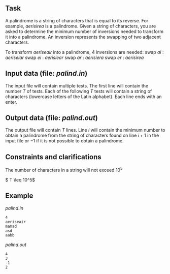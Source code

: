 ## Task

A palindrome is a string of characters that is equal to its reverse. For example, $aerisirea$ is a palindrome. Given a string of characters, you are asked to determine the minimum number of inversions needed to transform it into a palindrome. An inversion represents the swapping of two adjacent characters.

To transform $aeriseair$ into a palindrome, 4 inversions are needed:
swap $ai$ : $aeriseiar$
swap $ei$ : $aerisiear$
swap $ar$ : $aerisiera$
swap $er$ : $aerisirea$

## Input data (file: $palind.in$)
The input file will contain multiple tests. The first line will contain the number $T$ of tests. Each of the following $T$ tests will contain a string of characters (lowercase letters of the Latin alphabet). Each line ends with an enter.

## Output data (file: $palind.out$)
The output file will contain $T$ lines. Line $i$ will contain the minimum number to obtain a palindrome from the string of characters found on line $i+1$ in the input file or $-1$ if it is not possible to obtain a palindrome.

## Constraints and clarifications

The number of characters in a string will not exceed $10^5$ 

$ T \leq 10^5$ 

## Example

$palind.in$
```
4
aeriseair
mamad
asd
aabb
```

$palind.out$
```
4
3
-1
2
```